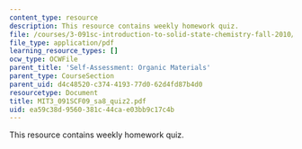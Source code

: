 ```yaml
---
content_type: resource
description: This resource contains weekly homework quiz.
file: /courses/3-091sc-introduction-to-solid-state-chemistry-fall-2010/ea59c38d9560381c44cae03bb9c17c4b_MIT3_091SCF09_sa8_quiz2.pdf
file_type: application/pdf
learning_resource_types: []
ocw_type: OCWFile
parent_title: 'Self-Assessment: Organic Materials'
parent_type: CourseSection
parent_uid: d4c48520-c374-4193-77d0-62d4fd87b4d0
resourcetype: Document
title: MIT3_091SCF09_sa8_quiz2.pdf
uid: ea59c38d-9560-381c-44ca-e03bb9c17c4b
---
```

This resource contains weekly homework quiz.

